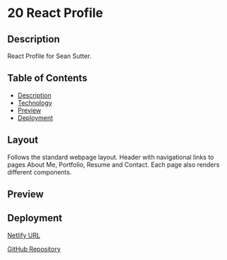 # 20 React Profile 

## Description

React Profile for Sean Sutter.

## Table of Contents
- [Description](#description)
- [Technology](#technology)
- [Preview](#preivew)
- [Deployment](#deployment)

## Layout

Follows the standard webpage layout. Header with navigational links to pages About Me, Portfolio, Resume and Contact. Each page also renders different components.

## Preview

## Deployment 

[Netlify URL](https://frolicking-froyo-266e51.netlify.app/)

[GitHub Repository](https://github.com/seanwsutter/20-react-profile-sws)


